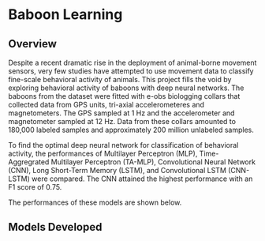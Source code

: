 # Baboon Learning

## Overview

Despite a recent dramatic rise in the deployment of animal-borne movement sensors, very few studies have attempted to use movement data to classify fine-scale behavioral activity of animals. This project fills the void by exploring behavioral activity of baboons with deep neural networks. The baboons from the dataset were fitted with e-obs biologging collars that collected data from GPS units, tri-axial accelerometeres and magnetometers. The GPS sampled at 1 Hz and the accelerometer and magnetometer sampled at 12 Hz. Data from these collars amounted to 180,000 labeled samples and approximately 200 million unlabeled samples.

To find the optimal deep neural network for classification of behavioral activity, the performances of Multilayer Perceptron (MLP), Time-Aggregrated Multilayer Perceptron (TA-MLP), Convolutional Neural Network (CNN), Long Short-Term Memory (LSTM), and Convolutional LSTM (CNN-LSTM) were compared. The CNN attained the highest performance with an F1 score of 0.75.

The performances of these models are shown below.


## Models Developed
